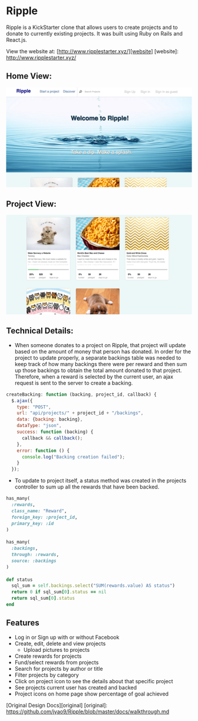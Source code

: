 # Ripple

Ripple is a KickStarter clone that allows users to create projects and to donate to currently existing projects. It was built using Ruby on Rails and React.js.

View the website at: [http://www.ripplestarter.xyz/][website]
[website]: http://www.ripplestarter.xyz/

## Home View:
[![Homepage](https://github.com/jyao9/Ripple/blob/master/app/assets/images/hompage.jpg)](http://www.ripplestarter.xyz/)

## Project View:
[![Project](https://github.com/jyao9/Ripple/blob/master/app/assets/images/projects.jpg)](http://www.ripplestarter.xyz/)

## Technical Details:
* When someone donates to a project on Ripple, that project will update based on the amount of money that person has donated. In order for the project to update properly, a separate backings table was needed to keep track of how many backings there were per reward and then sum up those backings to obtain the total amount donated to that project. Therefore, when a reward is selected by the current user, an ajax request is sent to the server to create a backing.

```javascript
createBacking: function (backing, project_id, callback) {
  $.ajax({
    type: "POST",
    url: "api/projects/" + project_id + "/backings",
    data: {backing: backing},
    dataType: "json",
    success: function (backing) {
      callback && callback();
    },
    error: function () {
      console.log("Backing creation failed");
    }
  });
  ```

* To update to project itself, a status method was created in the projects controller to sum up all the rewards that have been backed.

```ruby
has_many(
  :rewards,
  class_name: "Reward",
  foreign_key: :project_id,
  primary_key: :id
)

has_many(
  :backings,
  through: :rewards,
  source: :backings
)

def status
  sql_sum = self.backings.select("SUM(rewards.value) AS status")
  return 0 if sql_sum[0].status == nil
  return sql_sum[0].status
end
```

## Features

* Log in or Sign up with or without Facebook
* Create, edit, delete and view projects
  * Upload pictures to projects
* Create rewards for projects
* Fund/select rewards from projects
* Search for projects by author or title
* Filter projects by category
* Click on project icon to see the details about that specific project
* See projects current user has created and backed
* Project icons on home page show percentage of goal achieved

[Original Design Docs][original]
[original]: https://github.com/jyao9/Ripple/blob/master/docs/walkthrough.md
